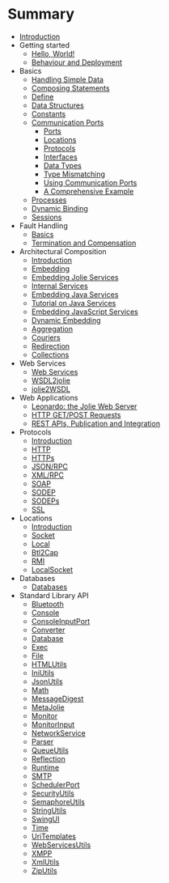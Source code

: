 # Summary

* [Introduction](README.md)
* Getting started
  * [Hello, World!](documentation/getting_started/hello_world.md)
  * [Behaviour and Deployment](documentation/getting_started/behavior_and_deployment.md)
* Basics
  * [Handling Simple Data](documentation/basics/handling_simple_data.md)
  * [Composing Statements](documentation/basics/composing_statements.md)
  * [Define](documentation/basics/define.md)
  * [Data Structures](documentation/basics/data_structures.md)
  * [Constants](documentation/basics/constants.md)
  * [Communication Ports](documentation/basics/communication_ports.md)
    * [Ports](documentation/basics/communication_ports/ports.md)
    * [Locations](documentation/basics/communication_ports/locations.md)
    * [Protocols](documentation/basics/communication_ports/protocols.md)
    * [Interfaces](documentation/basics/communication_ports/interfaces.md)
    * [Data Types](documentation/basics/communication_ports/data_types.md)
    * [Type Mismatching](documentation/basics/communication_ports/type_mismatching.md)
    * [Using Communication Ports](documentation/basics/communication_ports/using_communication_ports.md)
    * [A Comprehensive Example](documentation/basics/communication_ports/a_comprehensive_example.md)
  * [Processes](documentation/basics/processes.md)
  * [Dynamic Binding](documentation/basics/dynamic_binding.md)
  * [Sessions](documentation/basics/sessions.md)
* Fault Handling
  * [Basics](documentation/fault_handling/basics.md)
  * [Termination and Compensation](documentation/fault_handling/termination_and_compensation.md)
* Architectural Composition
  * [Introduction](documentation/architectural_composition/introduction.md)
  * [Embedding](documentation/architectural_composition/embedding.md)
  * [Embedding Jolie Services](documentation/architectural_composition/embedding_jolie.md)
  * [Internal Services](documentation/architectural_composition/internal_services.md)
  * [Embedding Java Services](documentation/architectural_composition/embedding_java.md)
  * [Tutorial on Java Services](documentation/architectural_composition/java_services.md)
  * [Embedding JavaScript Services](documentation/architectural_composition/embedding_javascript.md)
  * [Dynamic Embedding](documentation/architectural_composition/dynamic_embedding.md)
  * [Aggregation](documentation/architectural_composition/aggregation.md)
  * [Couriers](documentation/architectural_composition/couriers.md)
  * [Redirection](documentation/architectural_composition/redirection.md)
  * [Collections](documentation/architectural_composition/collections.md)
* Web Services
  * [Web Services](documentation/web_services/web_services.md)
  * [WSDL2jolie](documentation/web_services/wsdl2jolie.md)
  * [jolie2WSDL](documentation/web_services/jolie2wsdl.md)
* Web Applications
  * [Leonardo: the Jolie Web Server](documentation/web_applications/leonardo.md)
  * [HTTP GET/POST Requests](documentation/web_applications/web_get_post.md)
  * [REST APIs, Publication and Integration](documentation/web_applications/rest-apis-publication-and-integration.md)
* Protocols
  * [Introduction](documentation/protocols/introduction.md)
  * [HTTP](documentation/protocols/http.md)
  * [HTTPs](documentation/protocols/https.md)
  * [JSON/RPC](documentation/protocols/jsonrpc.md)
  * [XML/RPC](documentation/protocols/xmlrpc.md)
  * [SOAP](documentation/protocols/soap.md)
  * [SODEP](documentation/protocols/sodep.md)
  * [SODEPs](documentation/protocols/sodeps.md)
  * [SSL](documentation/protocols/ssl.md)
* Locations
  * [Introduction](documentation/locations/introduction.md)
  * [Socket](documentation/locations/socket.md)
  * [Local](documentation/locations/local.md)
  * [Btl2Cap](documentation/locations/btl2cap.md)
  * [RMI](documentation/locations/rmi.md)
  * [LocalSocket](documentation/locations/localsocket.md)
* Databases
  * [Databases](documentation/databases/databases.md)
* Standard Library API
  * [Bluetooth](/documentation/jsl/Bluetooth.md)
  * [Console](/documentation/jsl/Console.md)
  * [ConsoleInputPort](/documentation/jsl/ConsoleInputPort.md)
  * [Converter](/documentation/jsl/Converter.md)
  * [Database](/documentation/jsl/Database.md)
  * [Exec](/documentation/jsl/Exec.md)
  * [File](/documentation/jsl/File.md)
  * [HTMLUtils](/documentation/jsl/HTMLUtils.md)
  * [IniUtils](/documentation/jsl/IniUtils.md)
  * [JsonUtils](/documentation/jsl/JsonUtils.md)
  * [Math](/documentation/jsl/Math.md)
  * [MessageDigest](/documentation/jsl/MessageDigest.md)
  * [MetaJolie](/documentation/jsl/MetaJolie.md)
  * [Monitor](/documentation/jsl/Monitor.md)
  * [MonitorInput](/documentation/jsl/MonitorInput.md)
  * [NetworkService](/documentation/jsl/NetworkService.md)
  * [Parser](/documentation/jsl/Parser.md)
  * [QueueUtils](/documentation/jsl/QueueUtils.md)
  * [Reflection](/documentation/jsl/Reflection.md)
  * [Runtime](/documentation/jsl/Runtime.md)
  * [SMTP](/documentation/jsl/SMTP.md)
  * [SchedulerPort](/documentation/jsl/SchedulerPort.md)
  * [SecurityUtils](/documentation/jsl/SecurityUtils.md)
  * [SemaphoreUtils](/documentation/jsl/SemaphoreUtils.md)
  * [StringUtils](/documentation/jsl/StringUtils.md)
  * [SwingUI](/documentation/jsl/SwingUI.md)
  * [Time](/documentation/jsl/Time.md)
  * [UriTemplates](/documentation/jsl/UriTemplates.md)
  * [WebServicesUtils](/documentation/jsl/WebServicesUtils.md)
  * [XMPP](/documentation/jsl/XMPP.md)
  * [XmlUtils](/documentation/jsl/XmlUtils.md)
  * [ZipUtils](/documentation/jsl/ZipUtils.md)


